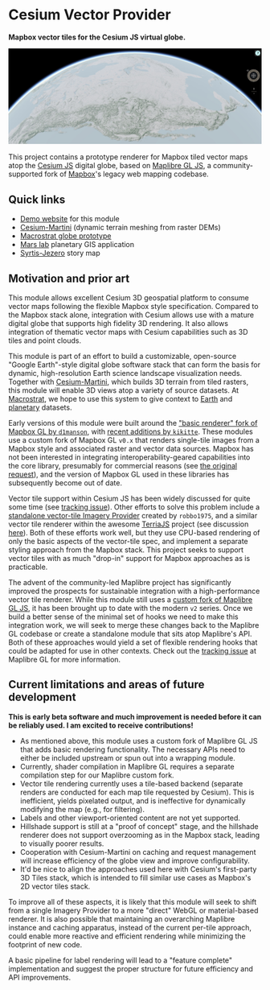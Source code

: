 # Cesium Vector Provider

**Mapbox vector tiles for the Cesium JS virtual globe.**

![Cesium Vector Provider](/img/screenshot.jpg)

This project contains a prototype renderer for Mapbox tiled vector maps atop the [Cesium JS](https://cesium.com)
digital globe, based on [Maplibre GL JS](https://maplibre.org/), a
community-supported fork of [Mapbox](https://mapbox.org)'s legacy web mapping
codebase.

## Quick links

- [Demo website](https://davenquinn.com/viz/cesium-vector-provider) for this module
- [Cesium-Martini](https://github.com/davenquinn/cesium-martini) (dynamic terrain meshing from raster DEMs)
- [Macrostrat globe prototype](https://dev.macrostrat.org/next/web/globe)
- [Mars lab](https://argyre.geoscience.wisc.edu/app) planetary GIS application
- [Syrtis-Jezero](https://dev.macrostrat.org/mars/syrtis-jezero) story map


## Motivation and prior art

This module allows excellent Cesium 3D geospatial
platform to consume vector maps following the flexible Mapbox style
specification. Compared to the Mapbox
stack alone, integration with Cesium allows use with a mature digital globe that
supports high fidelity 3D rendering. It also allows integration of thematic
vector maps with Cesium capabilities such as 3D tiles and point clouds.

This module is part of an effort to build a customizable, open-source "Google Earth"-style digital globe software stack that can form the basis for
dynamic, high-resolution Earth science landscape visualization needs.
Together with [Cesium-Martini](https://github.com/davenquinn/cesium-martini), which builds 3D terrain from tiled rasters, this module will 
enable 3D views atop a variety of source datasets.
At [Macrostrat](https://macrostrat.org), we hope to use this system to
give context to [Earth](https://dev.macrostrat.org/next/web/globe) and
[planetary](https://argyre.geoscience.wisc.edu) datasets.

Early versions of this module were built around the ["basic renderer" fork of Mapbox GL by `d1manson`](https://github.com/landtechnologies/Mapbox-vector-tiles-basic-js-renderer), with [recent additions by `kikitte`](https://github.com/kikitte/Mapbox-vector-tiles-basic-js-renderer).
These modules use a custom fork of Mapbox GL `v0.x` that renders single-tile images from a Mapbox
style and associated raster and vector data sources.
Mapbox has not been interested in integrating
interoperability-geared capabilities into the core library, presumably for
commercial reasons (see [the original request](https://github.com/mapbox/mapbox-gl-js/issues/4420)), and the version of Mapbox GL used in these libraries has subsequently become out of date.

Vector tile support within Cesium JS has been widely discussed for quite some time (see [tracking issue](https://github.com/CesiumGS/cesium/issues/2132)).
Other efforts to solve this problem include a [standalone vector-tile Imagery Provider](https://github.com/robbo1975/MapboxVectorTileImageryProvider) created by `robbo1975`, and a similar vector tile renderer within the awesome [TerriaJS](https://terria.io) project (see discussion [here](https://github.com/CesiumGS/cesium/issues/6182#issuecomment-362723885)). Both of these efforts work well,
but they use CPU-based rendering of only the basic aspects of the vector-tile spec, and implement a separate styling approach from the Mapbox stack.
This project seeks to support vector tiles with as much "drop-in" support for Mapbox approaches as is practicable.

The advent of the community-led Maplibre project has significantly improved the prospects for
sustainable integration with a high-performance vector tile renderer.
While this module still uses a [custom fork of Maplibre GL JS](https://github.com/davenquinn/maplibre-gl-js), it has
been brought up to date with the modern `v2` series.
Once we build a better sense of the minimal set of hooks we need to make this integration work,
we will seek to merge these changes back to the Maplibre GL codebase
or create a
standalone module that sits atop Maplibre's API. Both of these
approaches would yield a set of flexible rendering hooks that
could be adapted for use in other contexts. Check out the [tracking issue](https://github.com/maplibre/maplibre-gl-js/issues/166) at Maplibre GL
for more information.

## Current limitations and areas of future development

**This is early beta software and much improvement is needed before it can be reliably used. I am excited to receive contributions!**

- As mentioned above, this module uses a custom fork of Maplibre GL JS that adds basic rendering functionality. The necessary APIs need to either be included upstream or spun out into a wrapping module.
- Currently, shader compilation in Maplibre GL requires a separate compilation
  step for our Maplibre custom fork.
- Vector tile rendering currently uses a tile-based backend (separate renders are
conducted for each map tile requested by Cesium). This is inefficient, yields
pixelated output, and is ineffective for dynamically modifying the map (e.g., for filtering).
- Labels and other viewport-oriented content are not yet supported.
- Hillshade support is still at a "proof of concept" stage, and the hillshade
  renderer does not support overzooming as in the Mapbox stack, leading to visually poorer results.
- Cooperation with Cesium-Martini on caching and request management will increase
  efficiency of the globe view and improve configurability.
- It'd be nice to align the approaches used here with Cesium's first-party 3D Tiles stack, which is intended to fill similar use cases as Mapbox's 2D vector tiles stack.

To improve all of these aspects, it is likely that this module will seek to
shift from a single Imagery Provider to a more "direct" WebGL or material-based
renderer. It is also possible that maintaining an overarching Maplibre instance
and caching apparatus, instead of the current per-tile approach, could enable
more reactive and efficient rendering while minimizing the footprint of new code.

A basic pipeline for label rendering will lead to a "feature complete" implementation and suggest the proper structure for future efficiency
and API improvements.
